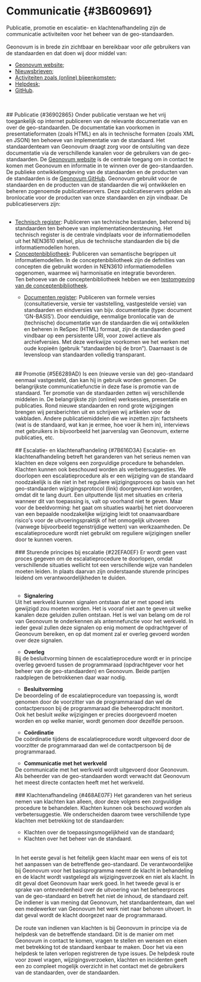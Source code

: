 # Communicatie  {#3B609691}
Publicatie, promotie en escalatie- en klachtenafhandeling zijn de communicatie activiteiten voor het beheer van de geo-standaarden.
<br/>
<br/>
Geonovum is in brede zin zichtbaar en bereikbaar voor <i>alle</i> gebruikers van de standaarden en dat doen wij door middel van:
<ul><li><a href='https://www.geonovum.nl/' target='_blank'>Geonovum website</a>;</li>
<li><a href='https://www.geonovum.nl/over-geonovum/actueel' target='_blank'>Nieuwsbrieven</a>;</li>
<li><a href='https://www.geonovum.nl/over-geonovum/agenda' target='_blank'>Activiteiten zoals (online) bijeenkomsten</a>;</li>
<li><a href='https://www.geonovum.nl/over-geonovum/contact' target='_blank'>Helpdesk</a>;</li>
<li><a href='https://github.com/Geonovum' target='_blank'>GitHub</a>.</li>
</ul>
<br/>
<br/>
## Publicatie {#36902865}
Onder publicatie verstaan we het vrij toegankelijk op internet publiceren van de relevante documentatie van en over de geo-standaarden. De documentatie kan voorkomen in presentatieformaten (zoals HTML) en als in technische formaten (zoals XML en JSON) ten behoeve van implementatie van de standaard. Het standaardenteam van Geonovum draagt zorg voor de ontsluiting van deze documentatie via de verschillende kanalen voor de gebruikers van de geo-standaarden. 
De <a href='https://www.geonovum.nl/' target='_blank'>Geonovum website</a> is de centrale toegang om in contact te komen met Geonovum en informatie in te winnen over de geo-standaarden. De publieke ontwikkelomgeving van de standaarden en de producten van de standaarden is de <a href='https://github.com/Geonovum' target='_blank'>Geonovum GitHub</a>. Geonovum gebruikt voor de standaarden en de producten van de standaarden die wij ontwikkelen en beheren zogenoemde publicatieservers. Deze publicatieservers gelden als bronlocatie voor de producten van onze standaarden en zijn vindbaar. De publicatieservers zijn: 
<br/>
<br/>
<ul><li><a href='http://register.geostandaarden.nl/' target='_blank'>Technisch register</a>: Publiceren van technische bestanden, behorend bij standaarden ten behoeve van implementatieondersteuning. Het technisch register is de centrale vindplaats voor de informatiemodellen uit het NEN3610 stelsel, plus de technische standaarden die bij die informatiemodellen horen.</li>
<li><a href='https://definities.geostandaarden.nl/' target='_blank'>Conceptenbibliotheek</a>: Publiceren van semantische begrippen uit informatiemodellen. In de conceptenbibliotheek zijn de definities van concepten die gebruikt worden in NEN3610 informatiemodellen opgenomen, waarmee wij harmonisatie en integratie bevorderen.</li>
Ten behoeve van de conceptenbibliotheek hebben we een <a href='https://staging-definities.geostandaarden.nl' target='_blank'>testomgeving van de conceptenbibliotheek</a>. 
<ul><li><a href='https://docs.geostandaarden.nl/' target='_blank'>Documenten register</a>: Publiceren van formele versies (consultatieversie, versie ter vaststelling, vastgestelde versie) van standaarden en eindversies van bijv. documentatie (type: document ‘GN-BASIS’). Door eenduidige, eenmalige bronlocatie van de (technische) documentatie van de standaarden die wij ontwikkelen en beheren in ReSpec (HTML) formaat, zijn de standaarden goed vindbaar op een persistente URI, voor zowel actieve als archiefversies. Met deze werkwijze voorkomen we het werken met oude kopieën (gebruik “standaarden bij de bron”). Daarnaast is de levensloop van standaarden volledig transparant. </li>
</ul>
<br/>
<br/>
## Promotie {#5E6289AD}
Is een (nieuwe versie van de) geo-standaard eenmaal vastgesteld, dan kan hij in gebruik worden genomen. De belangrijkste communicatiefunctie in deze fase is promotie van de standaard. Ter promotie van de standaarden zetten wij verschillende middelen in. De belangrijkste zijn (online) werksessies, presentatie en publicaties. Rond nieuwe standaarden en rond grote wijzigingen brengen wij persberichten uit en schrijven wij artikelen voor de vakbladen. Andere publicatiemiddelen die we inzetten zijn: factsheets (wat is de standaard, wat kan je ermee, hoe voer ik hem in), interviews met gebruikers in bijvoorbeeld het jaarverslag van Geonovum, externe publicaties, etc.
<br/>
<br/>
## Escalatie- en klachtenafhandeling {#7B616D3A}
Escalatie- en klachtenafhandeling betreft het garanderen van het serieus nemen van klachten en deze volgens een zorgvuldige procedure te behandelen. Klachten kunnen ook beschouwd worden als verbetersuggesties.
We doorlopen een escalatieprocedure als er een wijziging van de standaard noodzakelijk is die niet in het reguliere wijzigingsproces op basis van het geo-standaarden wijzigingsprotocol (link) doorgevoerd <i>kan</i> worden, omdat dit te lang duurt. Een uitputtende lijst met situaties en criteria wanneer dit van toepassing is, valt op voorhand niet te geven. Maar voor de beeldvorming: het gaat om situaties waarbij het niet doorvoeren van een bepaalde noodzakelijke wijziging leidt tot onaanvaardbare risico's voor de uitvoeringspraktijk of het onmogelijk uitvoeren (vanwege bijvoorbeeld tegenstrijdige wetten) van werkzaamheden.
De escalatieprocedure wordt niet gebruikt om reguliere wijzigingen sneller door te kunnen voeren.
<br/>
<br/>
### Sturende principes bij escalatie {#22EFA0EF}
Er wordt geen vast proces gegeven om de escalatieprocedure te doorlopen, omdat verschillende situaties wellicht tot een verschillende wijze van handelen moeten leiden. In plaats daarvan zijn onderstaande sturende principes leidend om verantwoordelijkheden te duiden.
<br/>
<br/>
<ul><li><b>Signalering</b></li>
</ul>
Uit het werkveld kunnen signalen ontstaan dat er met spoed iets gewijzigd zou moeten worden. Het is vooraf niet aan te geven uit welke kanalen deze geluiden zullen ontstaan. Het is wel van belang om de rol van Geonovum te onderkennen als antennefunctie voor het werkveld. In ieder geval zullen deze signalen op enig moment de opdrachtgever of Geonovum bereiken, en op dat moment zal er overleg gevoerd worden over deze signalen. 
<ul><li><b>Overleg</b></li>
</ul>
Bij de besluitvorming binnen de escalatieprocedure wordt er in principe overleg gevoerd tussen de programmaraad (opdrachtgever voor het beheer van de geo-standaarden) en Geonovum. Beide partijen raadplegen de betrokkenen daar waar nodig.
<ul><li><b>Besluitvorming</b></li>
</ul>
De beoordeling of de escalatieprocedure van toepassing is, wordt genomen door de voorzitter van de programmaraad dan wel de contactpersoon bij de programmaraad die beheeropdracht monitort. Ook het besluit <i>welke</i> wijzigingen er precies doorgevoerd moeten worden en op welke manier, wordt genomen door dezelfde persoon.
<ul><li><b>Coördinatie</b></li>
</ul>
De coördinatie tijdens de escalatieprocedure wordt uitgevoerd door de voorzitter de programmaraad dan wel de contactpersoon bij de programmaraad. 
<ul><li><b>Communicatie met het werkveld</b></li>
</ul>
De communicatie met het werkveld wordt uitgevoerd door Geonovum. Als beheerder van de geo-standaarden wordt verwacht dat Geonovum het meest directe contacten heeft met het werkveld.
<br/>
<br/>
### Klachtenafhandeling {#468AE07F}
Het garanderen van het serieus nemen van klachten kan alleen, door deze volgens een zorgvuldige procedure te behandelen. Klachten kunnen ook beschouwd worden als verbetersuggestie. We onderscheiden daarom twee verschillende type klachten met betrekking tot de standaarden:
<ul><li>Klachten over de toepassingsmogelijkheid van de standaard;</li>
<li>Klachten over het beheer van de standaard.</li>
</ul>
<br/>
<br/>
In het eerste geval is het feitelijk geen klacht maar een wens of eis tot het aanpassen van de betreffende geo-standaard. De verantwoordelijke bij Geonovum voor het basisprogramma neemt de klacht in behandeling en de klacht wordt vastgelegd als wijzigingsverzoek en niet als klacht. In dit geval doet Geonovum haar werk goed. 
In het tweede geval is er sprake van ontevredenheid over de uitvoering van het beheerproces van de geo-standaard en betreft het niet de inhoud, de standaard zelf. De indiener is van mening dat Geonovum, het standaardenteam, dan wel een medewerker van Geonovum het werk niet naar behoren uitvoert. In dat geval wordt de klacht doorgezet naar de programmaraad. 
<br/>
<br/>
De route van indienen van klachten is bij Geonovum in principe via de helpdesk van de betreffende standaard. Dit is de manier om met Geonovum in contact te komen, vragen te stellen en wensen en eisen met betrekking tot de standaard kenbaar te maken. Door het via een helpdesk te laten verlopen registreren de type issues. De helpdesk route voor zowel vragen, wijzigingsverzoeken, klachten en incidenten geeft een zo compleet mogelijk overzicht in het contact met de gebruikers van de standaarden, over de standaarden. 
